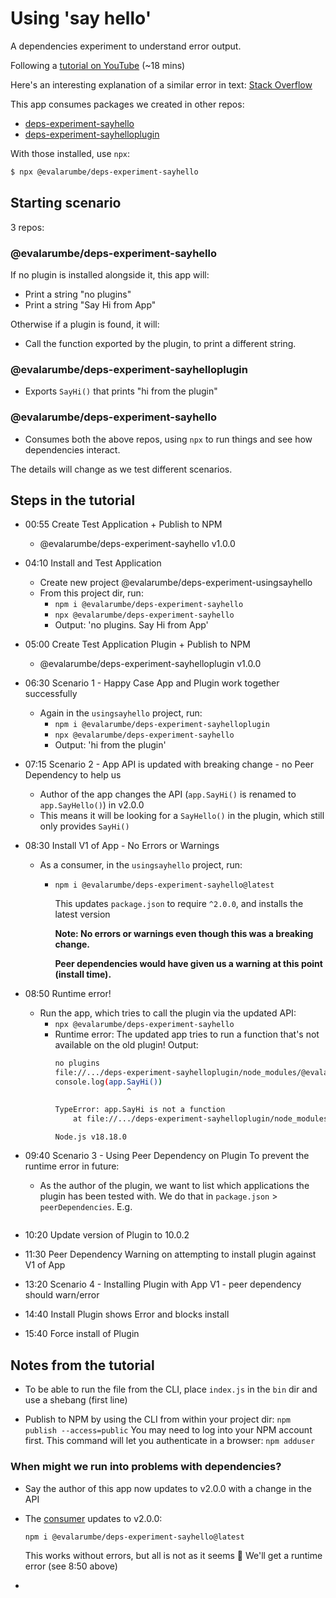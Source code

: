 # Using 'say hello'

A dependencies experiment to understand error output.

Following a [tutorial on YouTube](https://www.youtube.com/watch?v=h1z2qGV4KPI&ab_channel=Ashotofcode) (~18 mins)

Here's an interesting explanation of a similar error in text: [Stack Overflow](https://stackoverflow.com/questions/76039613/how-do-i-read-npm-dependency-conflict-errors)


This app consumes packages we created in other repos:

- [deps-experiment-sayhello](https://github.com/evalarumbe/deps-experiment-sayhello)
- [deps-experiment-sayhelloplugin](https://github.com/evalarumbe/deps-experiment-sayhelloplugin)

With those installed, use `npx`:

```sh
$ npx @evalarumbe/deps-experiment-sayhello
```


## Starting scenario

3 repos:
### @evalarumbe/deps-experiment-sayhello

  If no plugin is installed alongside it, this app will:

  - Print a string "no plugins"
  - Print a string "Say Hi from App"

  Otherwise if a plugin is found, it will:
  - Call the function exported by the plugin, to print a different string.

### @evalarumbe/deps-experiment-sayhelloplugin
  - Exports `SayHi()` that prints "hi from the plugin"

### @evalarumbe/deps-experiment-sayhello
  - Consumes both the above repos, using `npx` to run things and see how dependencies interact.

The details will change as we test different scenarios.

## Steps in the tutorial

- 00:55 Create Test Application + Publish to NPM
  - @evalarumbe/deps-experiment-sayhello v1.0.0

- 04:10 Install and Test Application
  - Create new project @evalarumbe/deps-experiment-usingsayhello
  - From this project dir, run:
    - `npm i @evalarumbe/deps-experiment-sayhello`
    - `npx @evalarumbe/deps-experiment-sayhello`
    - Output: 'no plugins. Say Hi from App'

- 05:00 Create Test Application Plugin + Publish to NPM
  - @evalarumbe/deps-experiment-sayhelloplugin v1.0.0

- 06:30 Scenario 1 - Happy Case App and Plugin work together successfully
  - Again in the `usingsayhello` project, run:
    - `npm i @evalarumbe/deps-experiment-sayhelloplugin`
    - `npx @evalarumbe/deps-experiment-sayhello`
    - Output: 'hi from the plugin'

- 07:15 Scenario 2 - App API is updated with breaking change - no Peer Dependency to help us
  - Author of the app changes the API (`app.SayHi()` is renamed to `app.SayHello()`) in v2.0.0
  - This means it will be looking for a `SayHello()` in the plugin, which still only provides `SayHi()`

- 08:30 Install V1 of App - No Errors or Warnings
  - As a consumer, in the `usingsayhello` project, run:
    - `npm i @evalarumbe/deps-experiment-sayhello@latest`

      This updates `package.json` to require `^2.0.0`, and installs the latest version

      **Note: No errors or warnings even though this was a breaking change.**

      **Peer dependencies would have given us a warning at this point (install time).**

- 08:50 Runtime error!
  - Run the app, which tries to call the plugin via the updated API:
    - `npx @evalarumbe/deps-experiment-sayhello`
    - Runtime error: The updated app tries to run a function that's not available on the old plugin! Output:
      ```sh
      no plugins
      file://.../deps-experiment-sayhelloplugin/node_modules/@evalarumbe/deps-experiment-sayhello/bin/index.js:21
      console.log(app.SayHi())
                      ^

      TypeError: app.SayHi is not a function
          at file://.../deps-experiment-sayhelloplugin/node_modules/@evalarumbe/deps-experiment-sayhello/bin/index.js:21:17

      Node.js v18.18.0
      ```

- 09:40 Scenario 3 - Using Peer Dependency on Plugin
  To prevent the runtime error in future:
  - As the author of the plugin, we want to list which applications the plugin has been tested with. We do that in `package.json` > `peerDependencies`. E.g.
  ```json
  
  ```

- 10:20 Update version of Plugin to 10.0.2
- 11:30 Peer Dependency Warning on attempting to install plugin against V1 of App
- 13:20 Scenario 4 - Installing Plugin with App V1 - peer dependency should warn/error
- 14:40 Install Plugin shows Error and blocks install
- 15:40 Force install of Plugin


## Notes from the tutorial

- To be able to run the file from the CLI, place `index.js` in the `bin` dir and use a shebang (first line)

- Publish to NPM by using the CLI from within your project dir: 
  `npm publish --access=public`
  You may need to log into your NPM account first. This command will let you authenticate in a browser:
  `npm adduser`

### When might we run into problems with dependencies?

- Say the author of this app now updates to v2.0.0 with a change in the API
- The [consumer](https://github.com/evalarumbe/deps-experiment-usingsayhello) updates to v2.0.0:
  ```sh
  npm i @evalarumbe/deps-experiment-sayhello@latest
  ```
  This works without errors, but all is not as it seems 👀 We'll get a runtime error (see 8:50 above)

- 
